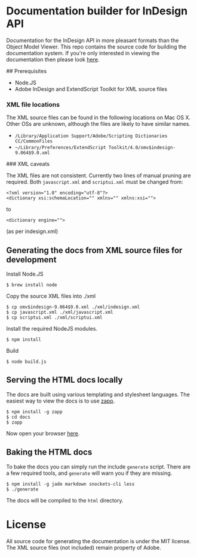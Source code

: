# Documentation builder for InDesign API

Documentation for the InDesign API in more pleasant formats than the Object
Model Viewer. This repo contains the source code for building the documentation
system. If you're only interested in viewing the documentation then please look
[here](http://yearbookmachine.github.com).

## Prerequisites

  - Node.JS
  - Adobe InDesign and ExtendScript Toolkit for XML source files

### XML file locations

The XML source files can be found in the following locations on Mac OS X. Other
OSs are unknown, although the files are likely to have similar names.

  - `/Library/Application Support/Adobe/Scripting Dictionaries CC/CommonFiles`
  - `~/Library/Preferences/ExtendScript Toolkit/4.0/omv$indesign-9.064$9.0.xml`

### XML caveats

The XML files are not consistent. Currently two lines of manual pruning are
required. Both `javascript.xml` and `scriptui.xml` must be changed from:

    <?xml version="1.0" encoding="utf-8"?>
    <dictionary xsi:schemaLocation="" xmlns="" xmlns:xsi="">

to

    <dictionary engine="">

(as per indesign.xml)

## Generating the docs from XML source files for development

Install Node.JS

    $ brew install node

Copy the source XML files into ./xml

    $ cp omv$indesign-9.064$9.0.xml ./xml/indesign.xml
    $ cp javascript.xml ./xml/javascript.xml
    $ cp scriptui.xml ./xml/scriptui.xml

Install the required NodeJS modules.

    $ npm install

Build

    $ node build.js

## Serving the HTML docs locally

The docs are built using various templating and stylesheet languages. The easiest way
to view the docs is to use [zapp](https://www.github.com/wridgers/zapp).

    $ npm install -g zapp
    $ cd docs
    $ zapp

Now open your browser [here](http://localhost:8080).

## Baking the HTML docs

To bake the docs you can simply run the include `generate` script. There are a few
required tools, and `generate` will warn you if they are missing.

    $ npm install -g jade markdown snockets-cli less
    $ ./generate

The docs will be compiled to the `html` directory.

# License

All source code for generating the documentation is under the MIT license. The
XML source files (not included) remain property of Adobe.

